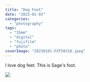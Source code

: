 ```yaml
---
title: "Dog Foot"
date: "2023-01-03"
categories:
  - "photography"
tags:
  - "35mm"
  - "digital"
  - "fujifilm"
  - "photo"
coverImage: "20230101-FXT50318.jpeg"
---
```


I love dog feet. This is Sage's foot.

![](/img/2023/20230101-FXT50318.jpeg)
